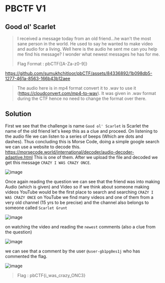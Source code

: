 # PBCTF V1

## Good ol' Scarlet

> I received a message today from an old friend...he wan't the most sane person in the world.
> He used to say he wanted to make video and audio for a living.
> Well here is the audio he sent me can you help me find his message?
> I wonder what newest messages he has for me.
>
> Flag Format : pbCTF{[A-Za-z0-9]}
>



https://github.com/sumukhchitloor/pbCTF/assets/84336892/1b098db5-1277-461a-8563-166b43b12aee



>The audio here is in mp4 format convert it to .wav to use it (https://cloudconvert.com/mp4-to-wav). It was given in .wav format during the CTF hence no need to change the format over there.

 ## Solution



 First we see that the challenge is name `Good ol' Scarlet` is Scarlet the name of the old friend let's keep this as a clue and proceed.
 On listening to the audio file we can listen to a series of beeps (Which are dots and dashes).
 Thus concluding this is Morse Code, doing a simple google search we can use a website to decode this.
 https://morsecode.world/international/decoder/audio-decoder-adaptive.html This is one of them. 
 After we upload the file and decoded we get this message `CRAZY I WAS CRAZY ONCE`.


 
 ![image](https://github.com/sumukhchitloor/pbCTF/assets/84336892/0fcdf16e-38a8-4d08-974e-c653888a1870)


 
 Once again reading the question we can see that the friend was into making Audio (which is given) and Video
 so if we think about someone making videos YouTube would be the first place to search and searching 
 `CRAZY I WAS CRAZY ONCE` on YouTube we find many videos and one of them from a very old channel (15 yrs to be precise)
 and the channel also belongs to someone called `Scarlet Grunt` 


 
 ![image](https://github.com/sumukhchitloor/pbCTF/assets/84336892/1d209d19-3a22-4ad4-bd7b-83365fb55c8a)

on watching the video and reading the `newest` comments (also a clue from the question)



![image](https://github.com/sumukhchitloor/pbCTF/assets/84336892/2f34f904-55f8-472e-b903-18f4c12d5a67)

we can see that a comment by the user `@user-gb1pg8es1j` who has commented the flag.


![image](https://github.com/sumukhchitloor/pbCTF/assets/84336892/62a7b8fa-b627-48d7-8698-29832e6355f0)




 > Flag : pbCTF{i_was_crazy_ONC3}
